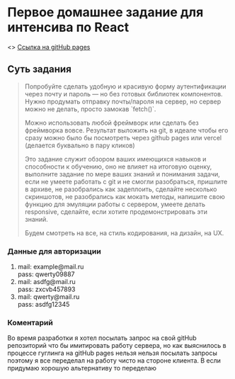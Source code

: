 <h1>Первое домашнее задание для интенсива по React</h1>
<></>
<a href="https://ralfard.github.io/intensive_by_React_HW1/">Ссылка на gitHub pages</a>
<h2>Суть задания</h2>
<blockquote>Попробуйте сделать удобную и красивую форму аутентификации через почту и пароль — но без готовых библиотек компонентов. Нужно продумать отправку почты/пароля на сервер, но сервер можно не делать, просто замокав `fetch()`. 

Можно использовать любой фреймворк или сделать без фреймворка вовсе. Результат выложить на git, в идеале чтобы его сразу можно было бы посмотреть через github pages или vercel (делается буквально в пару кликов)

Это задание служит обзором ваших имеющихся навыков и способности к обучению, оно не влияет на итоговую оценку, выполните задание по мере ваших знаний и понимания задачи, если не умеете работать с git и не смогли разобраться, пришлите в архиве, не разобрались как задеплоить, сделайте несколько скриншотов, не разобрались как мокать методы, напишите свою функцию для эмуляции работы с сервером, умеете делать responsive, сделайте, если хотите продемонстрировать эти знаний.

Будем смотреть на все, на стиль кодирования, на дизайн, на UX.</blockquote>

<h3>Данные для авторизации</h3>
<ol>
  <li>mail: example@mail.ru   <br>
    pass: qwerty09887</li>
  <li>mail: asdfg@mail.ru <br> 
    pass: zxcvb457893</li>
  <li>mail: qwerty@mail.ru <br>
    pass: asdfg12345</li>
</ol>

<h3>Коментарий</h3>
<p>Во время разработки я хотел посылать запрос на свой gitHub репозиторий что бы имитировать работу сервера, но как выяснилось в процессе гуглинга на gitHub pages нельзя нельзя посылать запросы поэтому я все переделал на работу чисто на стороне клиента. В если придумаю хорошую альтернативу то переделаю</p>
